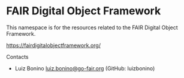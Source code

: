 # FAIR Digital Object Framework
This namespace is for the resources related to the FAIR Digital Object Framework.

https://fairdigitalobjectframework.org/

Contacts
* Luiz Bonino <luiz.bonino@go-fair.org> (GitHub: luizbonino)
